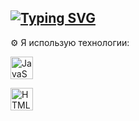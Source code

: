 [![Typing SVG](https://readme-typing-svg.herokuapp.com?font=Fira+Code&size=30&pause=1000&color=000000&background=FFAFFF03&width=435&lines=%D0%9F%D1%80%D0%B8%D0%B2%D0%B5%D1%82++%F0%9F%91%8B%2C+%D1%8F+%D0%90%D1%80%D1%82%D1%83%D1%80++)](https://git.io/typing-svg) 
---
⚙ Я использую технологии:
<p align="left">
<a href="https://developer.mozilla.org/en-US/docs/Web/JavaScript" target="_blank" rel="noreferrer"><img src="https://raw.githubusercontent.com/danielcranney/readme-generator/main/public/icons/skills/javascript-colored.svg" width="36" height="36" alt="JavaScript" /></a>
</p>
<p align="left">
<a href="https://developer.mozilla.org/en-US/docs/Glossary/HTML5" target="_blank" rel="noreferrer"><img src="https://raw.githubusercontent.com/danielcranney/readme-generator/main/public/icons/skills/html5-colored.svg" width="36" height="36" alt="HTML5" /></a>
</p>

